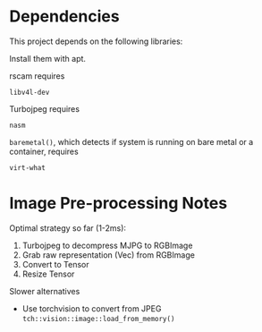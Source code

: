 # Dependencies

This project depends on the following libraries:

Install them with apt.

rscam requires

```
libv4l-dev
```

Turbojpeg requires
```
nasm
```

`baremetal()`, which detects if system is running on bare metal or a container, requires
```
virt-what
```

# Image Pre-processing Notes

Optimal strategy so far (1-2ms):

1. Turbojpeg to decompress MJPG to RGBImage
2. Grab raw representation (Vec<u8>) from RGBImage
3. Convert to Tensor
4. Resize Tensor

Slower alternatives

+ Use torchvision to convert from JPEG `tch::vision::image::load_from_memory()`